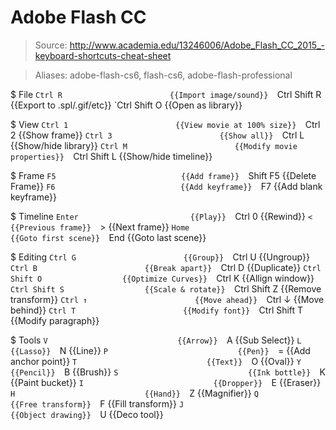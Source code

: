 # Adobe Flash CC

> Source: http://www.academia.edu/13246006/Adobe_Flash_CC_2015_-keyboard-shortcuts-cheat-sheet

> Aliases: adobe-flash-cs6, flash-cs6, adobe-flash-professional

$ File
    `Ctrl R                        {{Import image/sound}} 
    `Ctrl Shift R                  {{Export to .spl/.gif/etc}} 
    `Ctrl Shift O                  {{Open as library}} 

$ View
    `Ctrl 1                        {{View movie at 100% size}} 
    `Ctrl 2                        {{Show frame}} 
    `Ctrl 3                        {{Show all}} 
    `Ctrl L                        {{Show/hide library}} 
    `Ctrl M                        {{Modify movie properties}} 
    `Ctrl Shift L                  {{Show/hide timeline}} 

$ Frame
    `F5                            {{Add frame}} 
    `Shift F5                      {{Delete Frame}} 
    `F6                            {{Add keyframe}} 
    `F7                            {{Add blank keyframe}} 

$ Timeline
    `Enter                         {{Play}} 
    `Ctrl 0                        {{Rewind}} 
    `<                             {{Previous frame}} 
    `>                             {{Next frame}} 
    `Home                          {{Goto first scene}} 
    `End                           {{Goto last scene}} 

$ Editing
    `Ctrl G                        {{Group}} 
    `Ctrl U                        {{Ungroup}} 
    `Ctrl B                        {{Break apart}} 
    `Ctrl D                        {{Duplicate}} 
    `Ctrl Shift O                  {{Optimize Curves}} 
    `Ctrl K                        {{Allign window}} 
    `Ctrl Shift S                  {{Scale & rotate}} 
    `Ctrl Shift Z                  {{Remove transform}} 
    `Ctrl ↑                        {{Move ahead}} 
    `Ctrl ↓                        {{Move behind}} 
    `Ctrl T                        {{Modify font}} 
    `Ctrl Shift T                  {{Modify paragraph}} 

$ Tools
    `V                             {{Arrow}} 
    `A                             {{Sub Select}} 
    `L                             {{Lasso}} 
    `N                             {{Line}} 
    `P                             {{Pen}} 
    `=                             {{Add anchor point}} 
    `T                             {{Text}} 
    `O                             {{Oval}} 
    `Y                             {{Pencil}} 
    `B                             {{Brush}} 
    `S                             {{Ink bottle}} 
    `K                             {{Paint bucket}} 
    `I                             {{Dropper}} 
    `E                             {{Eraser}} 
    `H                             {{Hand}} 
    `Z                             {{Magnifier}} 
    `Q                             {{Free transform}} 
    `F                             {{Fill transform}} 
    `J                             {{Object drawing}} 
    `U                             {{Deco tool}} 

